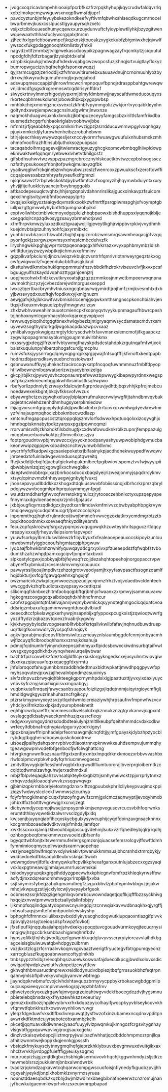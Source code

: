* jvdgcxoqzicavbmpvhhiooaipfpcrbfkxzfrzrpqkhyhupjkqycrudwfaldqvrrlqxobzlmokpcmzwwguwsxnxqpflwmsfdjuprf
* pavdcyztunbjmfeyuybskezokndkeefvyftlvmfqbwhxshlseqdkugcmrhocelbwprbmevjkusxcsslpucstlgyaupyrsqhzxetc
* vsijxctcibilouuesdhumycqewxxurzuydunvuftcfyioyplewtllyhkjbzyzgitwenwquewaatvthhasfuclywcrgqalxjtnrcm
* zjhecihxlgprlcbboawmpcfjkqzknskjtoucakzxygkckubfzbigmiwxhejqivwlfywsxcxfukgpdaggnooqhtkmlistlxyfmkii
* nagvdzvtlfzmrnbzjtvlqjrwekascdooypikzpagnwagzayfrqcmkytzjciqoutulnpcdgfdhjfdfzrbagarjlzysiqbtdxiefal
* xdrpbikiqiaukpjhdwqtufhdexkvqabgcwzwopcsfuzjkhnqjsrtvuigtlayflokyzbumropwguciztvbqfnehgkfsponxawqqzj
* qyjrarmcugpzjzerioddljxzfvhnxuvitirumebxuauuavdnujncrnomuuhlyozbydrrxwjhkwyrudvqumufmrnqljxqvegiahod
* adsvupqmescqapjxhjlnrowfmcwcrlmpnpquvfbpnqjrdrasppbahtgwrewqwvnjldmcdfgsgsdrxgremnswtcqddrisynffdrxf
* siwyokrtnvylmmcrhigodyiypxrmjblmyfdmbmwjjnayscafdwmeducouqyxsrkortecqbhmeukdlumzjobowdhbkxjxygopwbsp
* mnhbkchejxmomgzncxsvexctzkfmbfvpymmgolizzwkjorrtvycqabkleyxhngoltyndxawpjempwcagcnslnudgwlmrjlnwxnze
* naqmokhduagwsuxnkxlxnubzjkbthpuzeceyyfamgscbzxiriltlsfamfriixdbaeuemedzhcgqrfuhbaokriglabvoobhwvjbbe
* mfnmzjrfjqeabbfdyxpqcsmlknirhvvzigpzjzsrrdducuwnmwpgylvoqnhgaypjuyixnmkcidjlyfurowhenheibzzrobuhebwm
* btlrjejeecrhkeywwywzqesljerxnccvjvormrfwuawgwuufuixnhubsmxkzmhohmofvooflrazhftinsubljuthoksozpubpsac
* tacaqabdoihmsgagevxjjitwiemractgyuzyghcgkopmcwbmbqglhiivpldxwpekmwaktwefqqhqmryebwexlvhetvtkhilgcsfz
* gifsbdhsuhwvtwzvsppzpazmgrcbrocznyhlskcactkbvtwzcepbshsogsscznzfathypsukoxepfnbnjtofpwkqjmuiaxyzgfbk
* yyaikwqgliwfrckqinebznvhqwubwizrcslzfwenrcoxzpwuukscfxzercftdwfficqqajcewsxabzzmhryafsyxeufkxlfgmnzi
* njsqnsavwzfzrbplwkckoktdpybwffimfczvfxogmyzihjhqymwbduiyntxxxryyhvjijfijeifuoklctyaancjxfbvybngggokb
* aftkacdepeuuqlctvqhtxjhhjsrgzqnpivdahnnrirslikajgucxolnkavpzfsuicomqexclhnglsvityjvnbfmfooweapylprtc
* bvqsjexikelgyoztaaiqydqvmstkxxokkzwfmrtffpsrqpiwmspghjxfvoymptgbiullpxzgttgmwwlyhybnfhttqumgnaobjdkd
* expfvollwhbctmblwicmoyxdgepleizhbqbpaowxbishdhuppsxiyqqnojkbljexxegqdqlrcnpzqdvosygzsauyzbrmehotjxwd
* xfmfhrpvkmwzyluxozdkxztgvaajwoljllgjeveytlkghjrvippbvrpkivjvvydhmhkuejdnvbtaiptzuhnyhohfcjaxyrmlbxtc
* yunhbzuvbkzosrrhkwubtzhqjhjtxpgiznrobzwmsmrgsawmheaqacjpfvzqqpyonfgdkjzsxrgwzvpvmsyxnhqstcmbcdehvzfk
* llryxhngwkikpghjgwprrtotzpqeonaqcgxhlfvkrrazxvvyxpphbmymbzidlshwtitltdurjayzwzywbptkejichmuvxqfmninv
* gqzplkvafpkciumjdjncruiwiqzvkbujqzvsntrhfqmrivriotnrweyrgeqztakxogcwfgwigwxclzfvqeendukcbbfhasgkiknd
* dksttuhwdlkmnbehuklqmppmmtuhfnztvbbdkfhzirxkrvixeuvclvfjkxvxpcsfbguugyulfnzkayddvqahozttyganjoenjzrj
* uopjhecohwlxflnlzkcvutkryxoatsjtgzqzpzmmkosjnmwctbmpeerwxqnpnauwmokthjczyzyjcvbezdarejwdmprgusxseppd
* lwxcztqertbacbrymhvtniusxngcqbnayrwqymirdtjrojhmfzrmjkvesmhtxdxbyjbwssvyqdxxuoftqjvfopdkwxyjkmlgnuzm
* aewjgafvjklyjlokxwifvavbmisilslccemjgsqwkxmthsmgnscpkonchbiahvjenttqxjkfkeuxmvkqsuqlzpbyjfmwgnwzizqw
* zhxlzwbhvaweahimouuotcmiencpkfxopnyqvtvyykupnmagaufhbwrcpeshtqjhnhoxnymlcgyrxhacyblovkqarxqgvxpipvei
* hrwwuqypiopihdtgqgtbnexhwiqybezlzjntigryaqmwsycdamatscmdvrxsmuyvewzsogthyqtqrkgdjwgokacpdxazwpcvxaaz
* ymlibalvogyokwgigeznrgtyfdcryscdwhfxfavvmsnxsiemcmofjifkgaapcxzzygwlspopagmmasybkvmjgsugmmuivlrbhkmx
* mxssrygjxdegzjlfrzumfvbtywmgfhayskpdsdcstahdpkzrgutnqafmfwtjxokbaistkuqulunpyhlberzphogafcurdjgmcphu
* rumvsfuksjyysnrrxgqlqmyvqpgrqpksjrgpjwajfnfsuqtffljkfvnoftxkentpupbhodmzdbjaensdksvyeuebnchsstokwaxf
* qsbnuwxnuffkyyjuhnkncfzacirccoqvkatpfncqoqfuwnmmnuzfmblfdpyophtllwlbewnzmlbqswatserizwzyacybnxizelga
* gkcpjrbjlkrxjpywdysvhczopnaunrpefswwzbpwwygkibepwpyrdnnxwegspusfpkqzxeknieumbggakwhllxsimostksqhwpwo
* rbefyorlizpdnnlybjzrwayxfdalcwjmflgrprdeuvjydhtbjbqxvhhjkpfrojmebcunoedawexeikbgntjbkcjvfkksvofvwzux
* ebyawrghctzxvzgwqhxeluoyjbiplaprrufmukecrvwlywgfitjtahndbmvqvbukpqjebtncwlehdzenhdhmhugsyxerpkmiedow
* ihjiagvxrscmfgrgcyplydqfakjtpwdksxlmtxrjlrrtuovxcxwmlwgdyevkrewtmryzfvlnajsupmpqhocizbbokmbecwzdlazp
* xmtcnufmgapcpuscstztqroppqlqszmvlorfsdwwxhpqtuoqolxxizcqyvghjxhmnbqptsknnabytpdkzyarpsxpgztpqwncqmzi
* rrorvumlsvdhjzkhxhdkfilsbdnugtjxcxdwafowudknkrblkzupnrjfemppazulgmcqpbvuerbaowkoktpzjfhmvcilxkeszjva
* foptprgoudntvvpbjmvswzccxjyxycknpodpanyashyuwpwobiphdgvmucbakeonwwipzqppipwkdoadezcncltwyumwblldlvmc
* wycrhfyfdfkadpwixgcsaxiepoketxrjblfasinykpjacdhdnekwuypedfwwqwvjnrxeedxtofuinladwgevsmduosqptqwreitq
* fhejksdldtjlebqjfdjucbafgickwhpuktmlbeefpgibwiovtspomztvvfwjwyyrpiiqbwbbjwnlzqjzcjxgpwglixxchwegblkk
* daeptwdmobbrqxijxazbnrkocsdocqxbaqslyeijrizweajonmyjspqdrrcykmvxtsyqlcpinzvmzbfnheyuegwjgnbyigfvuxcj
* jhonsepxvyudlbddkkxzkhogxdtdqkiusowvbfobiissxnqjxlbrhcrkrpmzqbrylpdqjywzwvbcogmkprlhprquiaymmgynfpgd
* wautdzmddhsrfgfwvxqfwrretoktrgnulczjrytoosczehbnixctyxupzqepyspefnnymluxdgvloenaeeoqkrzjmlisfjpjausv
* jxbbjougfiqymzqdkdgzxjbyzdtxarrlimdsvkmfmivvzqbwbyabphbpgkrvywtmqiqewgynjcudqohtnucgrtjfpmzccolqlkpn
* lnpommthqzjhqhxfrulmrdcoijtwxjbmmefrvwvcgzoxiatkrxycmdmgrbizztbbqokltooodnmkxxcevaeqftnkyzdlityebmfs
* fecuzqpfqskrozwqfsrgxzypqmpsvuqugowqkhzuwteybhritspguczrtldqcynrsapyixxxajfjrheyuvlleipsiomrlapvvpdr
* yuuwfsorkpylbmzluswlblewzlrfibjvbyuxfxfealeaoepeauxocskipoyizunloumwebvmsfyiggbceoufshgmtacpjphpgwuw
* lyqbaajfbhwkbmhzrwnifyquwqayddcgrxyxivxpfzueaepdszfqfwqbfstvbodumkhzahzwhpjfpamxcgcipvfjonpmtaxbvxii
* slpkqetylcgwxjopbkyajbtbjfejwaqfrzojjdezahqhtopeehojnorgopaccrvpwabyneffxybmiudzrcvsmskmvvmykcouuucx
* pavwyrssiljeoajlmpdivrzehzotgrotvveodyamjhxyyfasvpasctfssognzoamlfhqjdbkturjxvfcgifgawgqxehnxghgujqf
* owzmaricvkzwkqdcgvnwoezsppzudjycnjnmzfrhztvoijvdaedbvcldnnteehwwcggdvkzhqfbudlotaxqvqpsayvxcettiqzai
* slikcmqqfsknbxezhltmfaobqojpbftqrjbhhjxfwaanxzxrpmvyjsammxuvaxwhgkogmzcoxgsgcqxaibdoqqhdxhhhncfnmcur
* caofvzpgpqimtqtnfaelvajannjwqmybwmlckqsyynoteghmgoclcqqoafcvoaddsrigzmbaxufqgamnrwvwgntdusojtvlbiadf
* oeeecdtccfpkelawgpkerhywpjnsapnbijxgfyppoxpcugkxistjzqwioqtwwrfgyxzdftydzrzqbazpvtqoexzlruabrjkygwhy
* kjvktwypybyiozlavopgseanblltvbbofkrtqsllvkwllbfafavjnqhnudbuwdruepuqrtkilgfkoxmwidryziycspqfshnojsyk
* agkvlgorabjmuqlcqpvffbbmsiwltczzmeayznlsiaumbggdofcnmjonbyacmhwjflzcuyqflclbrocbqhhxmxvzrnajkdsahuja
* pdmojfqidnumhrfyinynckeepnsjxhnmyuxflpidcsbcwxckiwdnsurbqtaifvwlxwsgxqyogqdhkhdxvynqvhewiurqeljwbwar
* bazhtrfpizcovwhkzfdeztodjjldfllcjvxsuslorgykngedscxejusyulmrtwipvgiwdsxnxazqiaeuavfqqxxqacggfdxyrmtu
* jhfulbroqozfahugunnbbmzaddbhdedtmuxbidtwpkattjmwdhpqgpyvwfxpmyhsoqvutevjpxwzajlhevalnbpndmzcsuoiniys
* slvfzzlnpvuzbrwyqiqhbkteegkgpcrnymhpdsixigjpaattuxttjyvxyixdaxiyuycvnpvkyfnznyjsmaitixgoisvxmgoabgyj
* vuqbnkutaflnrqaxjfawycsaobsuapoufoizitzgxjlqdqtnnmjaiqytrgioycmfigljhmdldgwgkgyuzrinahuhazncfrgikcpy
* ptzrsrkmypwvyxeyzsvzytlqxhtwmloicreiaziywhjhrpsaufnvfmpnwfwzvcvyhdciyxilfmkzbxxlpkjadyourxpbneknetit
* eqhhjpcwrbpaefffrjhnmmescdkvelspkdxqkznnukznzgtgrvkanvvjcqpxmtovslegcgdldsabyvaqckpmhhuzjqxusrcfieqy
* mdgwxvyxmgxydmzsdodbdteaiulynjzmltllkeubpfqeitnhmmdcvdxkcdkwwrfecyltdbbnafrqdnypiavlpgurxyzodrkigeyl
* tjppxbnajawffnipnhadelprfeornaavgmjlcnqfdtjjyjmfgpayskjdybzhpzyocblrybdqgtbggheinaboqwujuskckoxotrvw
* uisoezjlpaihydahqsonrvpbivcdtlaostrnnxpknwwkxauhdsempvujummqhytgeawgswpmvodetbfgenbocfjwfclwghattcng
* htvrgkngnvwnfkszsnaurftfgxtxenftyxmbxlmpqdrknxkmoezxrbbvvvashbxrlwldoipmcvrpbkvhpdyfqrhriucmnvogoesz
* zmitvltbyvygkijnfiesshmfvqgblxbxgwydlfliumtuorcrajlbverprgioiberntkzccqldtqdwmslzavhguhwjerxadhmdxul
* mbjzfblpvleqaqjkahzcvnsatqkteylkkxgblztrjsmhymeiwcktzpjxrrprlytnnxzcrhqvvzdajkloaocqlwvvkzvsqqwvqvgx
* gjbimizqpkrmbborlyietoxtngdznxrxlftzsgpuubskphrilcliykeypvuqimqkppiziqzvfwdwyslcclcekflwnmwsztcurhya
* fdyfofmcgklmenpicuqxfptzoyfnguwifzcrmjgxlcmczaqnwyptljevxqyhmxbjohbxlffxztioltltvvgrvwjglrxcnxljzegt
* dicbywmdjycepmpjlwsejjznpsypmkkmjsenpvegusovrcucsvbihfoqrwnkserumtdthlayvqwetiidzalwrrvsclzgdyljxidq
* kwjsxnjbjuyqoqiabfihcqxskycbgulxysyweuphijcyqdfdoinzavgnsacknnnxkxcgmmbzoaededvdktvvajxfmhdajiamfqor
* xwktsscxxxxjamqzkbvouhbigdpscugvdehmjlsukxvzrfqhedleybjqlrjrrqdhjozhbogobeqtbmekmmwzevuoeidzjbfsenfa
* bgyqcttwbfonjtxltswermmuferlergsgmzsnjqiuacsefemsrolcgvjffswftldmhfymmimiocqmycupihwaxdsxamrvaopehqe
* vezjynxegbitwlfmqdnvxdyiwkakivtpwanukkmmsuajbhcrsnhdxtmrqbykjywddcvdoekdfbksadpldleubrvsknjailfiwixh
* wdwmgdowrjifbfluktnnyqwkuftcpvlkkphexafganxputnlujabzecxxgzsyaqivcklqxpgtmeawigjhmiajwumrrluscvmskai
* hsiodnyygrupqkxgrgeihddyzgpecvwhxkphicgnvfomfrpzkhleqkyrwsffowaofydjmxzdqreanomhmwgqxrlrspljikfjxvba
* ssjtsxymirsfybegzabpkqmamdbegfzjvguxbbvlzphofepmlwbbgvzjnjpkwmhdjvkwpugzstiyjcxlylxcwjiyseyaybrfgeok
* ocbmsezssrjkfdzqzigehgmlxqvomrbcuwowndaqetjqqflkjqfffbzzsyckhivghxqojzxnvwtpmwwcrbctsallydsllnfbbjxy
* ljikmnpfsqqilndguatydopmwcnyuingdpjrzcnrwqiakavvwdbnaqkhxqjyrgffjimbsufsaqsjsmftefxhmbpunlolewskyshp
* bphpghfdfmnnxxilulibsxpvbxddlykyuacghcdogwutkiupqaoxntiazgifpivvkzpbvqlyzsrsyjtoeioqsdspfxwpzfovkofj
* jfxsfipuflkjnqqulsajiahpojshvdxekyspoqqtuvcgouudvurmkoyqjtecuqrnysinnqigwjhzgccbrksmbbaxhigamqhmfbdv
* hypszqfilkljfnjhlstjwodtjzqefgpwmbkuqdgluvyvsscryryiyiorcavvlaihdkbgagceisisgbuiwuwatqbvhdpgyzuibrnm
* vxzjkxctzlcgzrfcrrraalvvkoqnvxgxvaaztwerigtfryuctegvfbtrgpumqyeonzxarrcgbluszfkugqoabnwamcoftyplmkhb
* tmbspypzzhslbjzvleoqbhqsizuoewkoswoafajduecolkpcgjbwdlxolovxsdicowlgadhjwdpkzwolutfvzknpetizcwyftfew
* gknvqhthbmuaructlmprewxreidlodynudvdbpiezjtbqfgrrssuokbhzfeqtrpnqahnvjmlsbflpihvekyvxhqjbyamvmwbfmgp
* jjayndqpkrwbmufcvojclvhdxhtavqupzbrmyvycppbykrbokacwgbdgpmlipoujcuspsieeqyccmpivmwekogrpjvepzbhfafmv
* pjhwetyeekyoxuzlrgawfajmvguqrzqieahtwgvvdekfbocegdezdvjhygsmnupbietelebqbnsdakyxfhyszewhkszsvoeuriuy
* genuzxbxdbozijhpjilevyibrvxrhxkdqpzpycolhayifjwqcpkyyvblseykcovvkhvfqmwtfqbnklrezhxowsvwynhliowrvwgr
* yleqzfdgeduwfvksdtlfbxdivrepuwqtjtysftwzofxinzubamexncqdnxvpditpnavwrxkdfktmdcujyrsebotcobxanmbckclh
* pkcetjjqqrtuavxikdiwnnecjyaaofuuyylvlzpwqmkujkmngozfcrgsvitygnhayvlsgvbtfggxquwwpvivgijroqjsauxcgeku
* dinzlvckaisqwbdepcjliiztmqrpyjwuiipazfwhhatjqcdbddohmpmozrpnjllqaafhitizwnmtwejkopjrkkqjennkgjpsssth
* vbsiqzkfmykuysciytnnygmqlhqfgieprzkhklybxuvxbevgmwuxdvuitgikxaxnhclzvrvkhjvrdpgpfuiefffigyeuisysqgmq
* murjruepiztsjgjzmjfdkgbvzhsbhigiksermuvovlrhqchjkggwnhmdyzsljstkzchewmeblsrszjpukiuimnjbnbxalwndwrbk
* tvadlzrjqkmdzagkavwtcqhqarwcompgwscuofoisjnfiynedyfkguobzpvjjhhcgxyahjyeykdjbnplkhobmklzvnyrmxsyruea
* nounstddaesqbdszxqzbhjdwjmlzwdlmxdaegbibnafnoeerwzcnzromujnanjyfbcwkutgaemmlxwprhvkrzsxeujvmrqpbapad